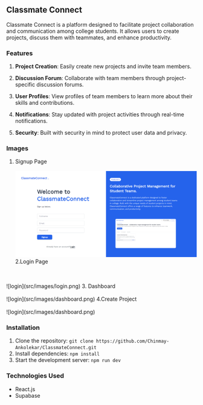 ## Classmate Connect

Classmate Connect is a platform designed to facilitate project collaboration and communication among college students. It allows users to create projects, discuss them with teammates, and enhance productivity.

### Features

 1. **Project Creation**:
   Easily create new projects and invite team members.

 2. **Discussion Forum**:
   Collaborate with team members through project-specific discussion forums.

 3. **User Profiles**:
   View profiles of team members to learn more about their skills and contributions.

 4. **Notifications**:
   Stay updated with project activities through real-time notifications.

 5. **Security**:
   Built with security in mind to protect user data and privacy.

### Images 
1. Signup Page
   <br/>
   <br/>
   ![signup-page](src/images/signup.png)
2.Login Page
  <br/>
  <br/>
   ![login](src/images/login.png)
3. Dashboard
   <br/>
   <br/>
   ![login](src/images/dashboard.png)
4.Create Project
 <br/>
   <br/>
   ![login](src/images/dashboard.png)


### Installation
1. Clone the repository: `git clone https://github.com/Chinmay-Ankolekar/ClassmateConnect.git` 
2. Install dependencies: `npm install`
4. Start the development server: `npm run dev`

### Technologies Used
- React.js
- Supabase
